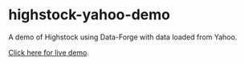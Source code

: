 # highstock-yahoo-demo

A demo of Highstock using Data-Forge with data loaded from Yahoo.

[Click here for live demo](http://codecapers.github.io/highstock-yahoo-demo/).